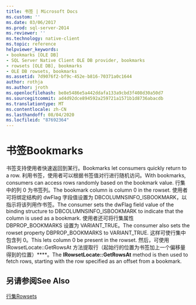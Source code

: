 ```yaml
---
title: 书签 | Microsoft Docs
ms.custom: ''
ms.date: 03/06/2017
ms.prod: sql-server-2014
ms.reviewer: ''
ms.technology: native-client
ms.topic: reference
helpviewer_keywords:
- bookmarks [OLE DB]
- SQL Server Native Client OLE DB provider, bookmarks
- rowsets [OLE DB], bookmarks
- OLE DB rowsets, bookmarks
ms.assetid: 7d9076f2-bf9c-452e-b816-70371a0c1644
author: rothja
ms.author: jroth
ms.openlocfilehash: be8e5486e5a442ddafa133a9cbd3f408d30a50d7
ms.sourcegitcommit: ad4d92dce894592a259721a1571b1d8736abacdb
ms.translationtype: MT
ms.contentlocale: zh-CN
ms.lasthandoff: 08/04/2020
ms.locfileid: "87692364"
---
```

# <a name="bookmarks"></a><span data-ttu-id="587fb-102">书签</span><span class="sxs-lookup"><span data-stu-id="587fb-102">Bookmarks</span></span>
  <span data-ttu-id="587fb-103">书签支持使用者快速返回到某行。</span><span class="sxs-lookup"><span data-stu-id="587fb-103">Bookmarks let consumers quickly return to a row.</span></span> <span data-ttu-id="587fb-104">利用书签，使用者可以根据书签值对行进行随机访问。</span><span class="sxs-lookup"><span data-stu-id="587fb-104">With bookmarks, consumers can access rows randomly based on the bookmark value.</span></span> <span data-ttu-id="587fb-105">行集中的列 0 为书签列。</span><span class="sxs-lookup"><span data-stu-id="587fb-105">The bookmark column is column 0 in the rowset.</span></span> <span data-ttu-id="587fb-106">使用者可将绑定结构的 dwFlag 字段值设置为 DBCOLUMNSINFO_ISBOOKMARK，以指示将该列用作书签。</span><span class="sxs-lookup"><span data-stu-id="587fb-106">The consumer sets the dwFlag field value of the binding structure to DBCOLUMNSINFO_ISBOOKMARK to indicate that the column is used as a bookmark.</span></span> <span data-ttu-id="587fb-107">使用者还可将行集属性 DBPROP_BOOKMARKS 设置为 VARIANT_TRUE。</span><span class="sxs-lookup"><span data-stu-id="587fb-107">The consumer also sets the rowset property DBPROP_BOOKMARKS to VARIANT_TRUE.</span></span> <span data-ttu-id="587fb-108">这样可使行集中包含列 0。</span><span class="sxs-lookup"><span data-stu-id="587fb-108">This lets column 0 be present in the rowset.</span></span> <span data-ttu-id="587fb-109">然后，可使用 IRowsetLocate::GetRowsAt 方法提取行（起始行的位置为书签加上一个偏移量得到的位置）\*\*\*\*。</span><span class="sxs-lookup"><span data-stu-id="587fb-109">The **IRowsetLocate::GetRowsAt** method is then used to fetch rows, starting with the row specified as an offset from a bookmark.</span></span>  
  
## <a name="see-also"></a><span data-ttu-id="587fb-110">另请参阅</span><span class="sxs-lookup"><span data-stu-id="587fb-110">See Also</span></span>  
 [<span data-ttu-id="587fb-111">行集</span><span class="sxs-lookup"><span data-stu-id="587fb-111">Rowsets</span></span>](rowsets.md)  
  
  
